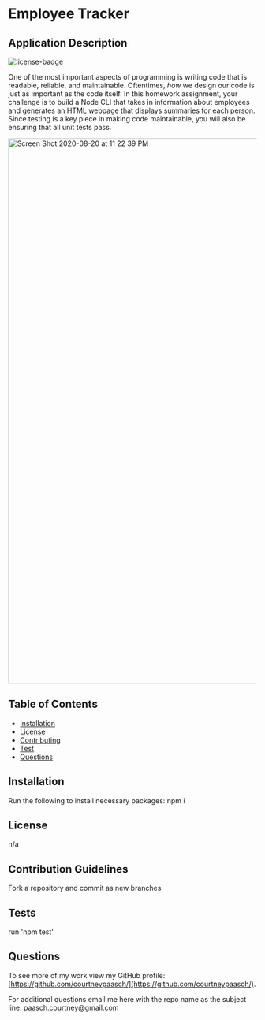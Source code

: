 # Employee Tracker
  
  ## Application Description
  ![license-badge](https://img.shields.io/badge/License-n/a-blue.svg)
  
  One of the most important aspects of programming is writing code that is readable, reliable, and maintainable. Oftentimes, *how* we design our code is just as important as the code itself. In this homework assignment, your challenge is to build a Node CLI that takes in information about employees and generates an HTML webpage that displays summaries for each person. Since testing is a key piece in making code maintainable, you will also be ensuring that all unit tests pass.
  
  <img width="1107" alt="Screen Shot 2020-08-20 at 11 22 39 PM" src="https://user-images.githubusercontent.com/40651335/90858972-1e0e0680-e33c-11ea-9628-1a815d36afd8.png">


  ## Table of Contents
  * [Installation](#installation)
  * [License](#license)
  * [Contributing](#contribution-guidelines)
  * [Test](#tests)
  * [Questions](#questions)
  
  ## Installation
  Run the following to install necessary packages:
  npm i 

  ## License
  n/a

  ## Contribution Guidelines
  Fork a repository and commit as new branches

  ## Tests
  run 'npm test'

  ## Questions
  To see more of my work view my GitHub profile: [https://github.com/courtneypaasch/](https://github.com/courtneypaasch/).
  
  For additional questions email me here with the repo name as the subject line: paasch.courtney@gmail.com
  
